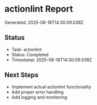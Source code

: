 # actionlint Report

Generated: 2025-08-18T14:30:09.038Z

## Status
- Task: actionlint
- Status: Completed
- Timestamp: 2025-08-18T14:30:09.038Z

## Next Steps
- Implement actual actionlint functionality
- Add proper error handling
- Add logging and monitoring
